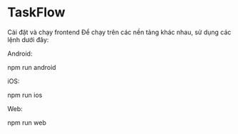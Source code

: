 # TaskFlow

Cài đặt và chạy frontend
Để chạy trên các nền tảng khác nhau, sử dụng các lệnh dưới đây:

Android:

npm run android

iOS:

npm run ios

Web:

npm run web
